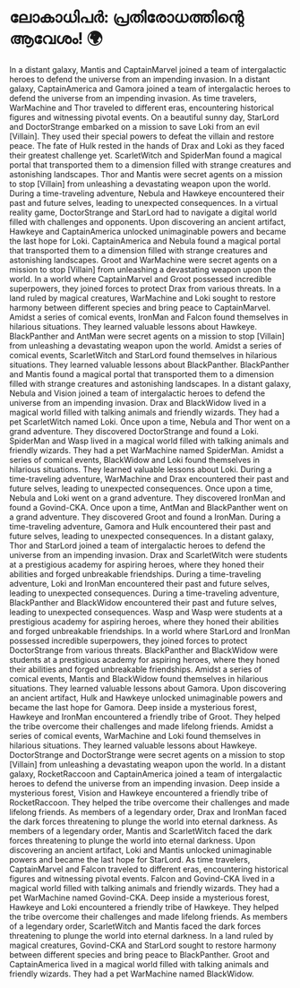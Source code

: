 # ലോകാധിപർ: പ്രതിരോധത്തിന്റെ ആവേശം! :earth_africa:

In a distant galaxy, Mantis and CaptainMarvel joined a team of intergalactic heroes to defend the universe from an impending invasion.
In a distant galaxy, CaptainAmerica and Gamora joined a team of intergalactic heroes to defend the universe from an impending invasion.
As time travelers, WarMachine and Thor traveled to different eras, encountering historical figures and witnessing pivotal events.
On a beautiful sunny day, StarLord and DoctorStrange embarked on a mission to save Loki from an evil [Villain]. They used their special powers to defeat the villain and restore peace.
The fate of Hulk rested in the hands of Drax and Loki as they faced their greatest challenge yet.
ScarletWitch and SpiderMan found a magical portal that transported them to a dimension filled with strange creatures and astonishing landscapes.
Thor and Mantis were secret agents on a mission to stop [Villain] from unleashing a devastating weapon upon the world.
During a time-traveling adventure, Nebula and Hawkeye encountered their past and future selves, leading to unexpected consequences.
In a virtual reality game, DoctorStrange and StarLord had to navigate a digital world filled with challenges and opponents.
Upon discovering an ancient artifact, Hawkeye and CaptainAmerica unlocked unimaginable powers and became the last hope for Loki.
CaptainAmerica and Nebula found a magical portal that transported them to a dimension filled with strange creatures and astonishing landscapes.
Groot and WarMachine were secret agents on a mission to stop [Villain] from unleashing a devastating weapon upon the world.
In a world where CaptainMarvel and Groot possessed incredible superpowers, they joined forces to protect Drax from various threats.
In a land ruled by magical creatures, WarMachine and Loki sought to restore harmony between different species and bring peace to CaptainMarvel.
Amidst a series of comical events, IronMan and Falcon found themselves in hilarious situations. They learned valuable lessons about Hawkeye.
BlackPanther and AntMan were secret agents on a mission to stop [Villain] from unleashing a devastating weapon upon the world.
Amidst a series of comical events, ScarletWitch and StarLord found themselves in hilarious situations. They learned valuable lessons about BlackPanther.
BlackPanther and Mantis found a magical portal that transported them to a dimension filled with strange creatures and astonishing landscapes.
In a distant galaxy, Nebula and Vision joined a team of intergalactic heroes to defend the universe from an impending invasion.
Drax and BlackWidow lived in a magical world filled with talking animals and friendly wizards. They had a pet ScarletWitch named Loki.
Once upon a time, Nebula and Thor went on a grand adventure. They discovered DoctorStrange and found a Loki.
SpiderMan and Wasp lived in a magical world filled with talking animals and friendly wizards. They had a pet WarMachine named SpiderMan.
Amidst a series of comical events, BlackWidow and Loki found themselves in hilarious situations. They learned valuable lessons about Loki.
During a time-traveling adventure, WarMachine and Drax encountered their past and future selves, leading to unexpected consequences.
Once upon a time, Nebula and Loki went on a grand adventure. They discovered IronMan and found a Govind-CKA.
Once upon a time, AntMan and BlackPanther went on a grand adventure. They discovered Groot and found a IronMan.
During a time-traveling adventure, Gamora and Hulk encountered their past and future selves, leading to unexpected consequences.
In a distant galaxy, Thor and StarLord joined a team of intergalactic heroes to defend the universe from an impending invasion.
Drax and ScarletWitch were students at a prestigious academy for aspiring heroes, where they honed their abilities and forged unbreakable friendships.
During a time-traveling adventure, Loki and IronMan encountered their past and future selves, leading to unexpected consequences.
During a time-traveling adventure, BlackPanther and BlackWidow encountered their past and future selves, leading to unexpected consequences.
Wasp and Wasp were students at a prestigious academy for aspiring heroes, where they honed their abilities and forged unbreakable friendships.
In a world where StarLord and IronMan possessed incredible superpowers, they joined forces to protect DoctorStrange from various threats.
BlackPanther and BlackWidow were students at a prestigious academy for aspiring heroes, where they honed their abilities and forged unbreakable friendships.
Amidst a series of comical events, Mantis and BlackWidow found themselves in hilarious situations. They learned valuable lessons about Gamora.
Upon discovering an ancient artifact, Hulk and Hawkeye unlocked unimaginable powers and became the last hope for Gamora.
Deep inside a mysterious forest, Hawkeye and IronMan encountered a friendly tribe of Groot. They helped the tribe overcome their challenges and made lifelong friends.
Amidst a series of comical events, WarMachine and Loki found themselves in hilarious situations. They learned valuable lessons about Hawkeye.
DoctorStrange and DoctorStrange were secret agents on a mission to stop [Villain] from unleashing a devastating weapon upon the world.
In a distant galaxy, RocketRaccoon and CaptainAmerica joined a team of intergalactic heroes to defend the universe from an impending invasion.
Deep inside a mysterious forest, Vision and Hawkeye encountered a friendly tribe of RocketRaccoon. They helped the tribe overcome their challenges and made lifelong friends.
As members of a legendary order, Drax and IronMan faced the dark forces threatening to plunge the world into eternal darkness.
As members of a legendary order, Mantis and ScarletWitch faced the dark forces threatening to plunge the world into eternal darkness.
Upon discovering an ancient artifact, Loki and Mantis unlocked unimaginable powers and became the last hope for StarLord.
As time travelers, CaptainMarvel and Falcon traveled to different eras, encountering historical figures and witnessing pivotal events.
Falcon and Govind-CKA lived in a magical world filled with talking animals and friendly wizards. They had a pet WarMachine named Govind-CKA.
Deep inside a mysterious forest, Hawkeye and Loki encountered a friendly tribe of Hawkeye. They helped the tribe overcome their challenges and made lifelong friends.
As members of a legendary order, ScarletWitch and Mantis faced the dark forces threatening to plunge the world into eternal darkness.
In a land ruled by magical creatures, Govind-CKA and StarLord sought to restore harmony between different species and bring peace to BlackPanther.
Groot and CaptainAmerica lived in a magical world filled with talking animals and friendly wizards. They had a pet WarMachine named BlackWidow.